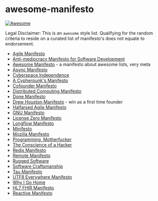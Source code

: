 # awesome-manifesto

[![Awesome](https://awesome.re/badge-flat.svg)](https://awesome.re)

Legal Disclaimer: This is an `awesome` style list. Qualifying for the random criteria to reside on a curated list of manifesto's does not equate to endorsement. 

- [Agile Manifesto](https://agilemanifesto.org/)
- [Anti-mediocracy Manifesto for Software Development](http://gabordemooij.com/index.php?p=manifesto)
- [Awesome Manifesto](https://github.com/sindresorhus/awesome/blob/master/awesome.md) - a manifesto about awesome lists, very meta
- [Async Manifesto](http://asyncmanifesto.org/)
- [Cyberspace Independence](https://www.eff.org/cyberspace-independence)
- [A Cypherpunk's Manifesto](https://what.cd)
- [Cofounder Manifesto](https://twitter.com/emilyca5/status/1192477453077233664?s=21)
- [Distributed Computing Manifesto](https://www.allthingsdistributed.com/2022/11/amazon-1998-distributed-computing-manifesto.html)
- [Done Manifesto](https://lifehacker.com/the-done-manifesto-lays-out-13-ground-rules-for-getting-5864004)
- [Drew Houston Manifesto](https://firstround.com/review/How-to-Win-as-a-First-Time-Founder-a-Drew-Houston-Manifesto/) - win as a first time founder
- [Halfarsed Agile Manifesto](http://www.halfarsedagilemanifesto.org/)
- [GNU Manifesto](https://www.gnu.org/gnu/manifesto.html)
- [License Zero Manifesto](https://writing.kemitchell.com/2017/09/12/The-License-Zero-Manifesto.html)
- [Longflow Manifesto](https://github.com/Nax/longflow-manifesto/blob/master/README.md)
- [Minifesto](http://minifesto.org)
- [Mozilla Manifesto](https://www.mozilla.org/en-US/about/manifesto/)
- [Programming, Motherfucker](http://programming-motherfucker.com)
- [The Conscience of a Hacker](http://phrack.org/issues/7/3.html)
- [Redis Manifesto](http://oldblog.antirez.com/post/redis-manifesto.html)
- [Remote Manifesto](https://about.gitlab.com/company/culture/all-remote/)
- [Rugged Software](https://ruggedsoftware.org/)
- [Software Craftsmanship](http://manifesto.softwarecraftsmanship.org/)
- [Tau Manifesto](https://tauday.com/tau-manifesto)
- [UTF8 Everywhere Manifesto](https://utf8everywhere.org/)
- [Why I Go Home](http://adamschepis.com/2011/09/15/why-i-go-home-a-dads-manifesto.html)
- [HL7 FHIR Manifesto](https://www.lyniate.com/knowledge-hub/hl7-fhir-manifesto/)
- [Reactive Manifesto](https://www.reactivemanifesto.org/)

